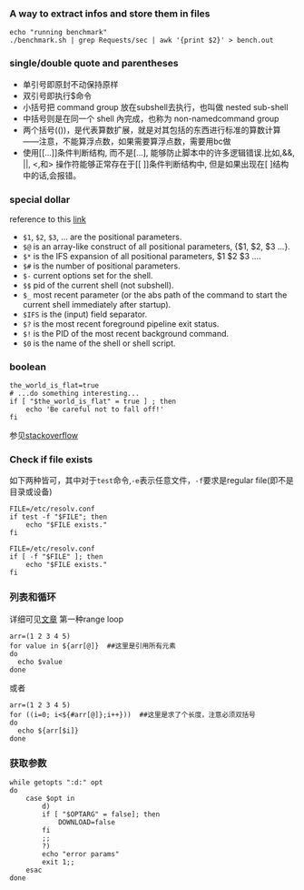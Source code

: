 ### A way to extract infos and store them in files
    
    echo "running benchmark"
    ./benchmark.sh | grep Requests/sec | awk '{print $2}' > bench.out

### single/double quote and parentheses

- 单引号即原封不动保持原样
- 双引号即执行$命令
- 小括号把 command group 放在subshell去执行，也叫做 nested sub-shell
- 中括号则是在同一个 shell 內完成，也称为 non-namedcommand group
- 两个括号(())，是代表算数扩展，就是对其包括的东西进行标准的算数计算——注意，不能算浮点数，如果需要算浮点数，需要用bc做
- 使用[[...]]条件判断结构, 而不是[...], 能够防止脚本中的许多逻辑错误.比如,&&, ||, <,和> 操作符能够正常存在于[[ ]]条件判断结构中, 但是如果出现在[ ]结构中的话,会报错。

### special dollar

reference to this [link](https://stackoverflow.com/questions/5163144/what-are-the-special-dollar-sign-shell-variables)
    
- `$1`, `$2`, `$3`, ... are the positional parameters.
- `$@` is an array-like construct of all positional parameters, {$1, $2, $3 ...}.
- `$*` is the IFS expansion of all positional parameters, $1 $2 $3 ....
- `$#` is the number of positional parameters.
- `$-` current options set for the shell.
- `$$` pid of the current shell (not subshell).
- `$_` most recent parameter (or the abs path of the command to start the current shell immediately after startup).
- `$IFS` is the (input) field separator.
- `$?` is the most recent foreground pipeline exit status.
- `$!` is the PID of the most recent background command.
- `$0` is the name of the shell or shell script.

### boolean
```
the_world_is_flat=true
# ...do something interesting...
if [ "$the_world_is_flat" = true ] ; then
    echo 'Be careful not to fall off!'
fi
```
参见[stackoverflow](https://stackoverflow.com/questions/2953646/how-can-i-declare-and-use-boolean-variables-in-a-shell-script)

### Check if file exists
如下两种皆可，其中对于`test`命令,`-e`表示任意文件，`-f`要求是regular file(即不是目录或设备)
```
FILE=/etc/resolv.conf
if test -f "$FILE"; then
    echo "$FILE exists."
fi
```

```
FILE=/etc/resolv.conf
if [ -f "$FILE" ]; then
    echo "$FILE exists."
fi
```

### 列表和循环
详细可见[文章](https://www.cnblogs.com/sparkdev/p/7152164.html)
第一种range loop

    arr=(1 2 3 4 5)
    for value in ${arr[@]}  ##这里是引用所有元素
    do
      echo $value
    done

或者

    arr=(1 2 3 4 5)
    for ((i=0; i<${#arr[@]};i++}))  ##这里是求了个长度，注意必须双括号
    do
      echo ${arr[$i]} 
    done

### 获取参数
```
while getopts ":d:" opt
do
    case $opt in
        d)
        if [ "$OPTARG" = false]; then
            DOWNLOAD=false
        fi
        ;;
        ?)
        echo "error params"
        exit 1;;
    esac
done
```
